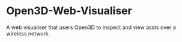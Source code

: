 # Open3D-Web-Visualiser
A web visualiser that users Open3D to inspect and view assts over a wireless network.
